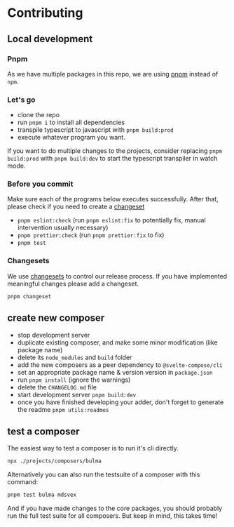 # Contributing

## Local development

### Pnpm

As we have multiple packages in this repo, we are using [pnpm](https://pnpm.io/) instead of `npm`.

### Let's go

-   clone the repo
-   run `pnpm i` to install all dependencies
-   transpile typescript to javascript with `pnpm build:prod`
-   execute whatever program you want.

If you want to do multiple changes to the projects, consider replacing `pnpm build:prod` with `pnpm build:dev` to start the typescript transpiler in watch mode.

### Before you commit

Make sure each of the programs below executes successfully. After that, please check if you need to create a [changeset](#changesets)

-   `pnpm eslint:check` (run `pnpm eslint:fix` to potentially fix, manual intervention usually necessary)
-   `pnpm prettier:check` (run `pnpm prettier:fix` to fix)
-   `pnpm test`

### Changesets

We use [changesets](https://github.com/changesets/changesets/blob/main/docs/adding-a-changeset.md) to control our release process. If you have implemented meaningful changes please add a changeset.

```shell
pnpm changeset
```

## create new composer

-   stop development server
-   duplicate existing composer, and make some minor modification (like package name)
-   delete its `node_modules` and `build` folder
-   add the new composers as a peer dependency to `@svelte-compose/cli`
-   set an appropriate package name & version version in `package.json`
-   run `pnpm install` (ignore the warnings)
-   delete the `CHANGELOG.md` file
-   start development server `pnpm build:dev`
-   once you have finished developing your adder, don't forget to generate the readme `pnpm utils:readmes`

## test a composer

The easiest way to test a composer is to run it's cli directly.

```sh
npx ./projects/composers/bulma
```

Alternatively you can also run the testsuite of a composer with this command:

```sh
pnpm test bulma mdsvex
```

And if you have made changes to the core packages, you should probably run the full test suite for all composers. But keep in mind, this takes time!
